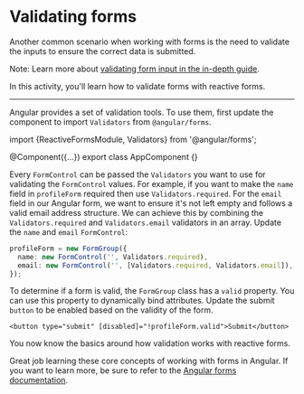 # Validating forms

Another common scenario when working with forms is the need to validate the inputs to ensure the correct data is submitted.

Note: Learn more about [validating form input in the in-depth guide](/guide/forms/reactive-forms#validating-form-input).

In this activity, you'll learn how to validate forms with reactive forms.

<hr>

<docs-workflow>

<docs-step title="Import Validators">

Angular provides a set of validation tools. To use them, first update the component to import `Validators` from `@angular/forms`.

<docs-code language="ts" highlight="[1]">
import {ReactiveFormsModule, Validators} from '@angular/forms';

@Component({...})
export class AppComponent {}
</docs-code>

</docs-step>

<docs-step title="Add validation to form">

Every `FormControl` can be passed the `Validators` you want to use for validating the `FormControl` values. For example, if you want to make the `name` field in `profileForm` required then use `Validators.required`.
For the `email` field in our Angular form, we want to ensure it's not left empty and follows a valid email address structure. We can achieve this by combining the `Validators.required` and `Validators.email` validators in an array.
Update the `name` and `email` `FormControl`:

```ts
profileForm = new FormGroup({
  name: new FormControl('', Validators.required),
  email: new FormControl('', [Validators.required, Validators.email]),
});
```

</docs-step>

<docs-step title="Check form validation in template">

To determine if a form is valid, the `FormGroup` class has a `valid` property.
You can use this property to dynamically bind attributes. Update the submit `button` to be enabled based on the validity of the form.

```angular-html
<button type="submit" [disabled]="!profileForm.valid">Submit</button>
```

</docs-step>

</docs-workflow>

You now know the basics around how validation works with reactive forms.

Great job learning these core concepts of working with forms in Angular. If you want to learn more, be sure to refer to the [Angular forms documentation](guide/forms/form-validation).
